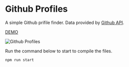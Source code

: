 # Github Profiles

A simple Github prifile finder. Data provided by [Github API](https://docs.github.com/en/rest).

[DEMO](https://wonderful-turing-44a4ac.netlify.app/)

![Github Profiles](https://res.cloudinary.com/coffmanjrp-dev/image/upload/v1643408305/coffmanjrp.io/github_profiles_f9057d2033.png)

Run the command below to start to compile the files.

```
npm run start
```

